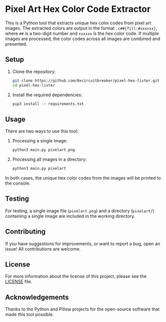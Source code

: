 # Pixel Art Hex Color Code Extractor

This is a Python tool that extracts unique hex color codes from pixel art images. The extracted colors are output in the format `.c##{fill:#xxxxxx}`, where `##` is a two-digit number and `xxxxxx` is the hex color code. If multiple images are processed, the color codes across all images are combined and presented.

## Setup

1. Clone the repository:
    ```bash
    git clone https://github.com/0xcircuitbreaker/pixel-hex-lister.git
    cd pixel-hex-lister
    ```

2. Install the required dependencies:
    ```bash
    pip3 install -r requirements.txt
    ```

## Usage

There are two ways to use this tool:

1. Processing a single image:
    ```bash
    python3 main.py pixelart.png
    ```

2. Processing all images in a directory:
    ```bash
    python3 main.py pixelart
    ```

In both cases, the unique hex color codes from the images will be printed to the console.

## Testing

For testing, a single image file (`pixelart.png`) and a directory (`pixelart/`) containing a single image are included in the working directory.

## Contributing

If you have suggestions for improvements, or want to report a bug, open an issue! All contributions are welcome.

## License

For more information about the license of this project, please see the [LICENSE](./LICENSE) file.

## Acknowledgements

Thanks to the Python and Pillow projects for the open-source software that made this tool possible.
